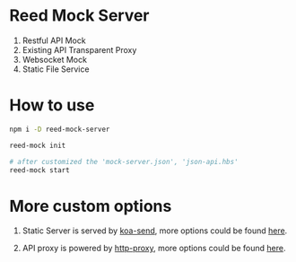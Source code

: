 # Reed Mock Server
1. Restful API Mock
2. Existing API Transparent Proxy
3. Websocket Mock
4. Static File Service


# How to use

```sh
npm i -D reed-mock-server

reed-mock init

# after customized the 'mock-server.json', 'json-api.hbs'
reed-mock start
```


# More custom options
1. Static Server is served by [koa-send](https://github.com/koajs/send), more options could be found [here](https://github.com/koajs/send#options).

2. API proxy is powered by [http-proxy](https://github.com/nodejitsu/node-http-proxy), more options could be found [here](https://github.com/nodejitsu/node-http-proxy#options).